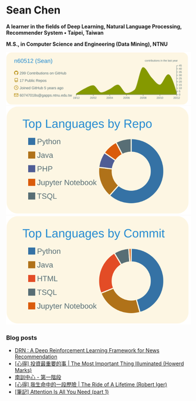 # Sean Chen
**A learner in the fields of Deep Learning, Natural Language Processing, Recommender System • Taipei, Taiwan**

**M.S., in Computer Science and Engineering (Data Mining), NTNU**

![](https://raw.githubusercontent.com/n60512/n60512/master/profile-summary-card-output/solarized/0-profile-details.svg)
![](https://raw.githubusercontent.com/n60512/n60512/master/profile-summary-card-output/solarized/1-repos-per-language.svg)
![](https://raw.githubusercontent.com/n60512/n60512/master/profile-summary-card-output/solarized/2-most-commit-language.svg)

### Blog posts
<!-- BLOG-POST-LIST:START -->
- [DRN : A Deep Reinforcement Learning Framework for News Recommendation](https://n60512.github.io/2020/11/28/DRN/)
- [[心得] 投資最重要的事 | The Most Important Thing Illuminated (Howerd Marks)](https://n60512.github.io/2020/11/08/The-Most-Important-Thing-Illuminated/)
- [南訓中心 - 第一階段](https://n60512.github.io/2020/10/25/military-first-half/)
- [[心得] 我生命中的一段歷險 |  The Ride of A Lifetime (Robert Iger)](https://n60512.github.io/2020/10/24/The-Ride-of-A-Lifetime/)
- [[筆記] Attention Is All You Need (part 1)](https://n60512.github.io/2020/09/07/transformer/)
<!-- BLOG-POST-LIST:END -->
